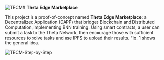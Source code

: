 ![TECM](submission/TEM)# **Theta Edge Marketplace**

This project is a proof-of-concept named **Theta Edge Marketplace**: a Decentralized Application (DAPP) that bridges Blockchain and Distributed Computation, implementing BNN training. Using smart contracts, a user can submit a task to the Theta Network, then encourage those with sufficient resources to solve tasks and use IPFS to upload their results. Fig. 1 shows the general idea.

![TECM-Step-by-Step](submission/TEM-StepByStep)
